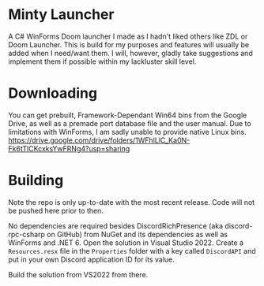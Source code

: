# Minty Launcher
A C# WinForms Doom launcher I made as I hadn't liked others like ZDL or Doom Launcher.
This is build for my purposes and features will usually be added when I need/want them. I will, however, gladly take suggestions and implement them if possible within my lackluster skill level.

# Downloading
You can get prebuilt, Framework-Dependant Win64 bins from the Google Drive, as well as a premade port database file and the user manual. Due to limitations with WinForms, I am sadly unable to provide native Linux bins.
https://drive.google.com/drive/folders/1WFhlLlC_Ka0N-Fk6tTlCKcxksYwFRNg4?usp=sharing

# Building
Note the repo is only up-to-date with the most recent release. Code will not be pushed here prior to then.

No dependencies are required besides DiscordRichPresence (aka discord-rpc-csharp on GitHub) from NuGet and its dependencies as well as WinForms and .NET 6.
Open the solution in Visual Studio 2022.
Create a `Resources.resx` file in the `Properties` folder with a key called `DiscordAPI` and put in your own Discord application ID for its value.

Build the solution from VS2022 from there.
